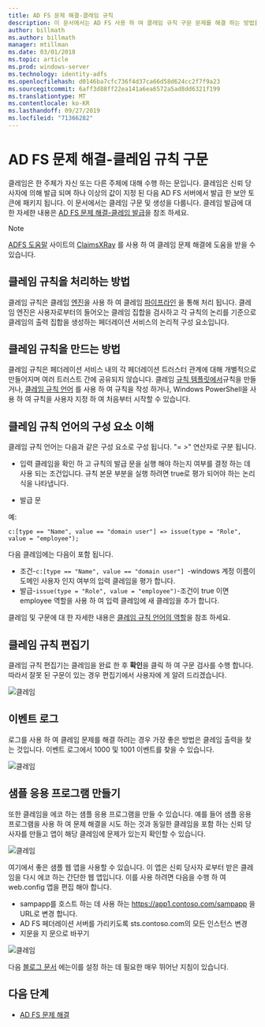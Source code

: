 ```yaml
---
title: AD FS 문제 해결-클레임 규칙
description: 이 문서에서는 AD FS 사용 하 여 클레임 규칙 구문 문제를 해결 하는 방법을 설명 합니다.
author: billmath
ms.author: billmath
manager: mtillman
ms.date: 03/01/2018
ms.topic: article
ms.prod: windows-server
ms.technology: identity-adfs
ms.openlocfilehash: d0146ba7cfc736f4d37ca66d58d624cc2f7f9a23
ms.sourcegitcommit: 6aff3d88ff22ea141a6ea6572a5ad8dd6321f199
ms.translationtype: MT
ms.contentlocale: ko-KR
ms.lasthandoff: 09/27/2019
ms.locfileid: "71366282"
---
```

# <a name="ad-fs-troubleshooting---claims-rules-syntax"></a>AD FS 문제 해결-클레임 규칙 구문
클레임은 한 주체가 자신 또는 다른 주체에 대해 수행 하는 문입니다.  클레임은 신뢰 당사자에 의해 발급 되며 하나 이상의 값이 지정 된 다음 AD FS 서버에서 발급 한 보안 토큰에 패키지 됩니다.  이 문서에서는 클레임 구문 및 생성을 다룹니다.  클레임 발급에 대 한 자세한 내용은 [AD FS 문제 해결-클레임 발급](ad-fs-tshoot-claims-issuance.md)을 참조 하세요.

>[!NOTE]  
>[ADFS 도움말](https://adfshelp.microsoft.com) 사이트의 [ClaimsXRay](https://adfshelp.microsoft.com/ClaimsXray/TokenRequest) 를 사용 하 여 클레임 문제 해결에 도움을 받을 수 있습니다.   

## <a name="how-claim-rules-are-processed"></a>클레임 규칙을 처리하는 방법
클레임 규칙은 클레임 [엔진](../../ad-fs/technical-reference/The-Role-of-the-Claims-Engine.md)을 사용 하 여 클레임 [파이프라인](../../ad-fs/technical-reference/The-Role-of-the-Claims-Pipeline.md) 을 통해 처리 됩니다. 클레임 엔진은 사용자로부터의 들어오는 클레임 집합을 검사하고 각 규칙의 논리를 기준으로 클레임의 출력 집합을 생성하는 페더레이션 서비스의 논리적 구성 요소입니다.

## <a name="how-to-create-a-claim-rule"></a>클레임 규칙을 만드는 방법
클레임 규칙은 페더레이션 서비스 내의 각 페더레이션 트러스터 관계에 대해 개별적으로 만들어지며 여러 트러스트 간에 공유되지 않습니다. 클레임 [규칙 템플릿에서](../../ad-fs/technical-reference/determine-the-type-of-claim-rule-template-to-use.md)규칙을 만들거나, [클레임 규칙 언어](../../ad-fs/technical-reference/when-to-use-a-custom-claim-rule.md) 를 사용 하 여 규칙을 작성 하거나, Windows PowerShell을 사용 하 여 규칙을 사용자 지정 하 여 처음부터 시작할 수 있습니다.

## <a name="understanding-the-components-of-the-claim-rule-language"></a>클레임 규칙 언어의 구성 요소 이해
클레임 규칙 언어는 다음과 같은 구성 요소로 구성 됩니다. "= >" 연산자로 구분 됩니다.

- 입력 클레임을 확인 하 고 규칙의 발급 문을 실행 해야 하는지 여부를 결정 하는 데 사용 되는 조건입니다.  규칙 본문 부분을 실행 하려면 true로 평가 되어야 하는 논리 식을 나타냅니다.

- 발급 문

예:

```c:[type == "Name", value == "domain user"] => issue(type = "Role", value = "employee");``` 

다음 클레임에는 다음이 포함 됩니다.
- 조건-`c:[type == "Name", value == "domain user"] `-windows 계정 이름이 도메인 사용자 인지 여부의 입력 클레임을 평가 합니다.
- 발급-`issue(type = "Role", value = "employee")`-조건이 true 이면 employee 역할을 사용 하 여 입력 클레임에 새 클레임을 추가 합니다.

클레임 및 구문에 대 한 자세한 내용은 [클레임 규칙 언어의 역할](../../ad-fs/technical-reference/the-role-of-the-claim-rule-language.md)을 참조 하세요.

## <a name="claims-rule-editor"></a>클레임 규칙 편집기
클레임 규칙 편집기는 클레임을 완료 한 후 **확인**을 클릭 하 여 구문 검사를 수행 합니다.  따라서 잘못 된 구문이 있는 경우 편집기에서 사용자에 게 알려 드리겠습니다.

![클레임](media/ad-fs-tshoot-claims/claims1.png)

## <a name="event-logs"></a>이벤트 로그
로그를 사용 하 여 클레임 문제를 해결 하려는 경우 가장 좋은 방법은 클레임 출력을 찾는 것입니다.  이벤트 로그에서 1000 및 1001 이벤트를 찾을 수 있습니다.

![클레임](media/ad-fs-tshoot-claims/claims2.png)

## <a name="creating-a-sample-application"></a>샘플 응용 프로그램 만들기
또한 클레임을 에코 하는 샘플 응용 프로그램을 만들 수 있습니다.  예를 들어 샘플 응용 프로그램을 사용 하 여 문제 해결을 시도 하는 것과 동일한 클레임을 포함 하는 신뢰 당사자를 만들고 앱이 해당 클레임에 문제가 있는지 확인할 수 있습니다.

![클레임](media/ad-fs-tshoot-claims/claim4.png)

여기에서 좋은 샘플 웹 앱을 사용할 수 있습니다.  이 앱은 신뢰 당사자 로부터 받은 클레임을 다시 에코 하는 간단한 웹 앱입니다.  이를 사용 하려면 다음을 수행 하 여 web.config 앱을 편집 해야 합니다.
- sampapp를 호스트 하는 데 사용 하는 https://app1.contoso.com/sampapp 을 URL로 변경 합니다.
- AD FS 페더레이션 서버를 가리키도록 sts.contoso.com의 모든 인스턴스 변경
- 지문을 지 문으로 바꾸기

![클레임](media/ad-fs-tshoot-claims/claims3.png)

다음 [블로그 문서](https://blogs.technet.microsoft.com/tangent_thoughts/2015/02/20/install-and-configure-a-simple-net-4-5-sample-federated-application-samapp/) 에는이를 설정 하는 데 필요한 매우 뛰어난 지침이 있습니다.

## <a name="next-steps"></a>다음 단계

- [AD FS 문제 해결](ad-fs-tshoot-overview.md)